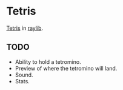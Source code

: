 # Tetris

[Tetris](https://en.wikipedia.org/wiki/Tetris) in [raylib](https://www.raylib.com/).

## TODO

- Ability to hold a tetromino.
- Preview of where the tetromino will land.
- Sound.
- Stats.